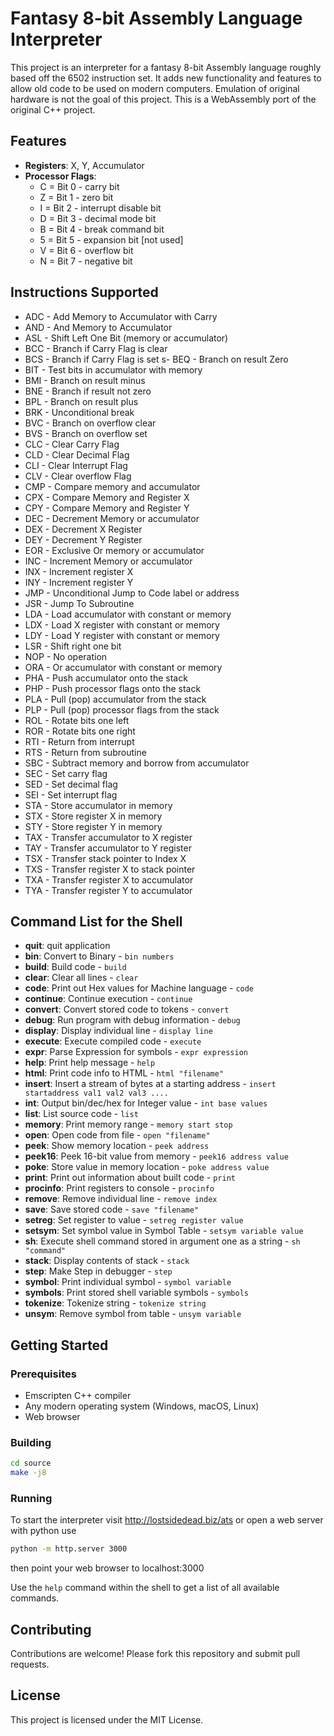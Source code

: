 
# Fantasy 8-bit Assembly Language Interpreter

This project is an interpreter for a fantasy 8-bit Assembly language roughly based off the 6502 instruction set. It adds new functionality and features to allow old code to be used on modern computers. Emulation of original hardware is not the goal of this project. This is a WebAssembly port of the original C++ project.

## Features

- **Registers**: X, Y, Accumulator
- **Processor Flags**:
  - C = Bit 0 - carry bit
  - Z = Bit 1 - zero bit
  - I = Bit 2 - interrupt disable bit
  - D = Bit 3 - decimal mode bit
  - B = Bit 4 - break command bit
  - 5 = Bit 5 - expansion bit [not used]
  - V = Bit 6 - overflow bit
  - N = Bit 7 - negative bit

## Instructions Supported

- ADC - Add Memory to Accumulator with Carry
- AND - And Memory to Accumulator
- ASL - Shift Left One Bit (memory or accumulator)
- BCC - Branch if Carry Flag is clear
- BCS - Branch if Carry Flag is set
s- BEQ - Branch on result Zero
- BIT - Test bits in accumulator with memory
- BMI - Branch on result minus
- BNE - Branch if result not zero
- BPL - Branch on result plus
- BRK - Unconditional break
- BVC - Branch on overflow clear
- BVS - Branch on overflow set
- CLC - Clear Carry Flag
- CLD - Clear Decimal Flag
- CLI - Clear Interrupt Flag
- CLV - Clear overflow Flag
- CMP - Compare memory and accumulator
- CPX - Compare Memory and Register X
- CPY - Compare Memory and Register Y
- DEC - Decrement Memory or accumulator
- DEX - Decrement X Register
- DEY - Decrement Y Register
- EOR - Exclusive Or memory or accumulator
- INC - Increment Memory or accumulator
- INX - Increment register X
- INY - Increment register Y
- JMP - Unconditional Jump to Code label or address
- JSR - Jump To Subroutine
- LDA - Load accumulator with constant or memory
- LDX - Load X register with constant or memory
- LDY - Load Y register with constant or memory
- LSR - Shift right one bit
- NOP - No operation 
- ORA - Or accumulator with constant or memory
- PHA - Push accumulator onto the stack
- PHP - Push processor flags onto the stack
- PLA - Pull (pop) accumulator from the stack
- PLP - Pull (pop) processor flags from the stack
- ROL - Rotate bits one left
- ROR - Rotate bits one right
- RTI - Return from interrupt
- RTS - Return from subroutine
- SBC - Subtract memory and borrow from accumulator
- SEC - Set carry flag
- SED - Set decimal flag
- SEI - Set interrupt flag
- STA - Store accumulator in memory
- STX - Store register X in memory
- STY - Store register Y in memory
- TAX - Transfer accumulator to X register
- TAY - Transfer accumulator to Y register
- TSX - Transfer stack pointer to Index X
- TXS - Transfer register X to stack pointer
- TXA - Transfer register X to accumulator
- TYA - Transfer register Y to accumulator

## Command List for the Shell

- **quit**: quit application
- **bin**: Convert to Binary - `bin numbers`
- **build**: Build code - `build`
- **clear**: Clear all lines - `clear`
- **code**: Print out Hex values for Machine language - `code`
- **continue**: Continue execution - `continue`
- **convert**: Convert stored code to tokens - `convert`
- **debug**: Run program with debug information - `debug`
- **display**: Display individual line - `display line`
- **execute**: Execute compiled code - `execute`
- **expr**: Parse Expression for symbols - `expr expression`
- **help**: Print help message - `help`
- **html**: Print code info to HTML - `html "filename"`
- **insert**: Insert a stream of bytes at a starting address - `insert startaddress val1 val2 val3 ....`
- **int**: Output bin/dec/hex for Integer value - `int base values`
- **list**: List source code - `list`
- **memory**: Print memory range - `memory start stop`
- **open**: Open code from file - `open "filename"`
- **peek**: Show memory location - `peek address`
- **peek16**: Peek 16-bit value from memory - `peek16 address value`
- **poke**: Store value in memory location - `poke address value`
- **print**: Print out information about built code - `print`
- **procinfo**: Print registers to console - `procinfo`
- **remove**: Remove individual line - `remove index`
- **save**: Save stored code - `save "filename"`
- **setreg**: Set register to value - `setreg register value`
- **setsym**: Set symbol value in Symbol Table - `setsym variable value`
- **sh**: Execute shell command stored in argument one as a string - `sh "command"`
- **stack**: Display contents of stack - `stack`
- **step**: Make Step in debugger - `step`
- **symbol**: Print individual symbol - `symbol variable`
- **symbols**: Print stored shell variable symbols - `symbols`
- **tokenize**: Tokenize string - `tokenize string`
- **unsym**: Remove symbol from table - `unsym variable`

## Getting Started

### Prerequisites

- Emscripten C++ compiler
- Any modern operating system (Windows, macOS, Linux)
- Web browser

### Building

```sh
cd source
make -j8
```

### Running

To start the interpreter visit http://lostsidedead.biz/ats
or open a web server with python use

```sh
python -m http.server 3000
```

then point your web browser to 
localhost:3000

Use the `help` command within the shell to get a list of all available commands.

## Contributing

Contributions are welcome! Please fork this repository and submit pull requests.

## License

This project is licensed under the MIT License.
